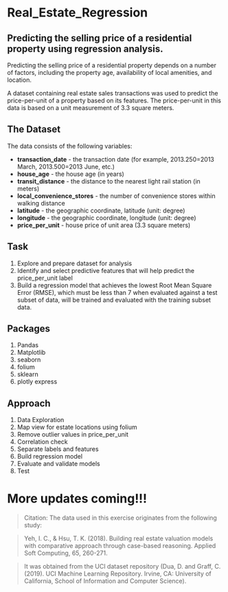 # Real_Estate_Regression
## Predicting the selling price of a residential property using regression analysis.
Predicting the selling price of a residential property depends on a number of factors, including the property age, availability of local amenities, and location.

A dataset containing real estate sales transactions was used to predict the price-per-unit of a property based on its features. The price-per-unit in this data is based on a unit measurement of 3.3 square meters.

## The Dataset
The data consists of the following variables:

- **transaction_date** - the transaction date (for example, 2013.250=2013 March, 2013.500=2013 June, etc.)
- **house_age** - the house age (in years)
- **transit_distance** - the distance to the nearest light rail station (in meters)
- **local_convenience_stores** - the number of convenience stores within walking distance
- **latitude** - the geographic coordinate, latitude (unit: degree)
- **longitude** - the geographic coordinate, longitude (unit: degree)
- **price_per_unit** - house price of unit area (3.3 square meters)

## Task
1. Explore and prepare dataset for analysis
2. Identify and select predictive features that will help predict the price_per_unit label
3. Build a regression model that achieves the lowest Root Mean Square Error (RMSE), which must be less than 7 when evaluated against a test subset of data, will be trained and evaluated with the training subset data.

## Packages
1. Pandas
2. Matplotlib
3. seaborn
4. folium
5. sklearn
6. plotly express

## Approach
1. Data Exploration
2. Map view for estate locations using folium
3. Remove outlier values in price_per_unit
4. Correlation check
5. Separate labels and features
6. Build regression model
7. Evaluate and validate models
8. Test

# More updates coming!!!


>Citation: The data used in this exercise originates from the following study:

>Yeh, I. C., & Hsu, T. K. (2018). Building real estate valuation models with comparative approach through case-based reasoning. Applied Soft Computing, 65, 260-271.

>It was obtained from the UCI dataset repository (Dua, D. and Graff, C. (2019). UCI Machine Learning Repository. Irvine, CA: University of California, School of Information and Computer Science).
